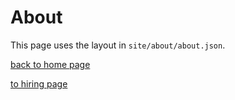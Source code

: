# About

This page uses the layout in `site/about/about.json`.

<lit-island on:interaction="pointerenter" import="/js/hydration-entrypoints/about/index.js">
  <my-counter></my-counter>
</lit-island>

<not-ssrd-component></not-ssrd-component>

[back to home page](/)

[to hiring page](/about/hiring)